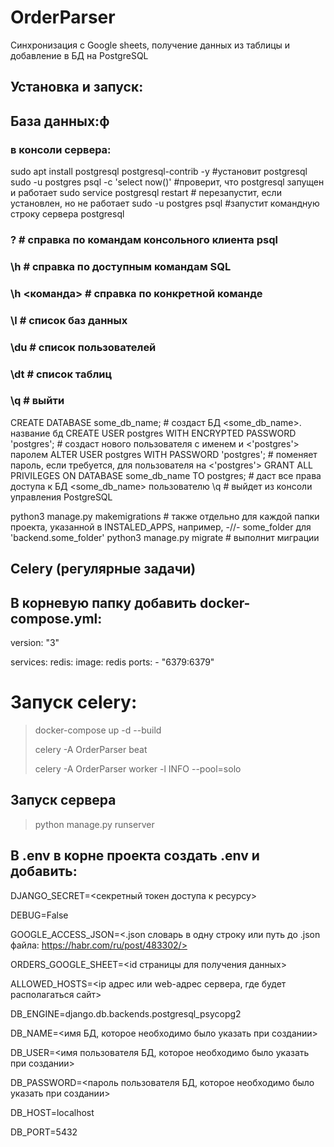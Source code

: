 # OrderParser
Синхронизация с Google sheets, получение данных из таблицы и добавление в БД на PostgreSQL


## Установка и запуск:
## База данных:ф
### в консоли сервера:
sudo apt install postgresql postgresql-contrib -y #установит postgresql 
sudo -u postgres psql -c 'select now()' #проверит, что postgresql запущен и работает
sudo service postgresql restart # перезапустит, если установлен, но не работает
sudo -u postgres psql #запустит командную строку сервера postgresql
### \? # справка по командам консольного клиента psql
### \h # справка по доступным командам SQL
### \h <команда> # справка по конкретной команде
### \l # список баз данных
### \du # список пользователей
### \dt # список таблиц
### \q # выйти 
CREATE DATABASE some_db_name; # создаст БД <some_db_name>. название бд
CREATE USER postgres WITH ENCRYPTED PASSWORD 'postgres'; # создаст нового пользователя c <postgres> именем и <'postgres'> паролем
ALTER USER postgres WITH PASSWORD 'postgres'; # поменяет пароль, если требуется, для пользователя <postgres> на <'postgres'>
GRANT ALL PRIVILEGES ON DATABASE some_db_name TO postgres; # даст все права доступа к БД <some_db_name> пользователю <postgres>
\q # выйдет из консоли управления PostgreSQL

python3 manage.py makemigrations # также отдельно для каждой папки проекта, указанной в INSTALED_APPS, например, -//- some_folder для 'backend.some_folder'
python3 manage.py migrate # выполнит миграции

## Celery (регулярные задачи)
## В корневую папку добавить docker-compose.yml:
version: "3" 

  services:
    redis:
      image: redis
      ports:
        - "6379:6379"

# Запуск celery:
> docker-compose up -d --build
> 
> celery -A OrderParser beat 
> 
> celery -A OrderParser worker -l INFO --pool=solo 

## Запуск сервера
> python manage.py runserver 
> 

## В .env в корне проекта создать .env и добавить: 
DJANGO_SECRET=<секретный токен доступа к ресурсу>

DEBUG=False

GOOGLE_ACCESS_JSON=<.json словарь в одну строку или путь до .json файла: https://habr.com/ru/post/483302/> 

ORDERS_GOOGLE_SHEET=<id страницы для получения данных>

ALLOWED_HOSTS=<ip адрес или web-адрес сервера, где будет располагаться сайт>

DB_ENGINE=django.db.backends.postgresql_psycopg2

DB_NAME=<имя БД, которое необходимо было указать при создании>

DB_USER=<имя пользователя БД, которое необходимо было указать при создании>

DB_PASSWORD=<пароль пользователя БД, которое необходимо было указать при создании>

DB_HOST=localhost

DB_PORT=5432
